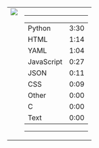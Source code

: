 
<table><tr>
<td valign="top">
  <img src="https://wakatime.com/share/@Aperture/0cd21d5d-ac4f-458d-9c71-d06f479c1297.png" />
</td>

<td valign="top">
  <hr>
  <table>
    <tr><td>Python</td><td>3:30</td></tr><tr><td>HTML</td><td>1:14</td></tr><tr><td>YAML</td><td>1:04</td></tr><tr><td>JavaScript</td><td>0:27</td></tr><tr><td>JSON</td><td>0:11</td></tr><tr><td>CSS</td><td>0:09</td></tr><tr><td>Other</td><td>0:00</td></tr><tr><td>C</td><td>0:00</td></tr><tr><td>Text</td><td>0:00</td></tr>
  </table>
  <hr>
</td>
</tr></table>

